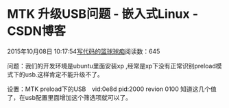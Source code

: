 
# MTK 升级USB问题 - 嵌入式Linux - CSDN博客

2015年10月08日 10:17:54[写代码的篮球球痴](https://me.csdn.net/weiqifa0)阅读数：645


问题：我们的开发环境是ubuntu里面安装xp ,经常是xp下没有正常识别preload模式下的usb.这样肯定不能升级不了。


设置：MTK preload下的USB　vid:0e8d pid:2000 revion 0100 知道这几个值了，在usb配置里面增加这个筛选项就可以了。



